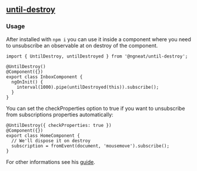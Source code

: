 ## [until-destroy](https://github.com/ngneat/until-destroy)

### Usage
After installed with `npm i` you can use it inside a component where you need to unsubscribe an observable at on destroy of the component.


```
import { UntilDestroy, untilDestroyed } from '@ngneat/until-destroy';

@UntilDestroy()
@Component({})
export class InboxComponent {
  ngOnInit() {
    interval(1000).pipe(untilDestroyed(this)).subscribe();
  }
}
```

You can set the checkProperties option to true if you want to unsubscribe from subscriptions properties automatically:

```
@UntilDestroy({ checkProperties: true })
@Component({})
export class HomeComponent {
  // We'll dispose it on destroy
  subscription = fromEvent(document, 'mousemove').subscribe();
}
```

For other informations see his [guide](https://github.com/ngneat/until-destroy).
